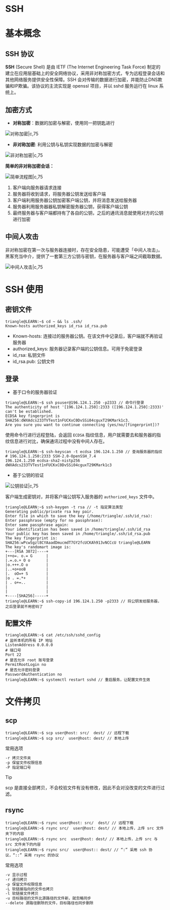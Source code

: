 # SSH


# 基本概念

## SSH 协议

**SSH** (Secure Shell) 是由 IETF (The Internet Engineering Task Force) 制定的建立在应用层基础上的安全网络协议，采用非对称加密方式，专为远程登录会话和其他网络服务提供安全性保障。SSH 会对传输的数据进行加密，并能防止DNS欺骗和IP欺骗。该协议的主流实现是 openssl 项目，并以 sshd 服务运行在 linux 系统上。


## 加密方式

- **对称加密**：数据的加密与解密，使用同一把钥匙进行

![对称加密|c,75](../../image/linux/SymmetricEncryption.png)

- **非对称加密**: 利用公钥与私钥实现数据的加密与解密

![非对称加密|c,75](../../image/linux/AsymmetricEncryption.png)

**简单的非对称加密会话：**

![简单流程图|c,75](../../image/linux/SimpleAsymEn.png)

1. 客户端向服务器请求连接
2. 服务器将收到请求，将服务器公钥发送给客户端
3. 客户端利用服务器公钥加密客户端公钥，并将消息发送给服务器
4. 服务器利用服务器器私钥解密服务器公钥，获得客户端公钥
5. 最终服务器与客户端都持有了各自的公钥，之后的通讯消息就使用对方的公钥进行加密

## 中间人攻击

非对称加密在第一次与服务器连接时，存在安全隐患，可能遭受「中间人攻击」。黑客充当中介，提供了一套第三方公钥与密钥，在服务器与客户端之间截取数据。

![中间人攻击|c,75](../../image/linux/ManInMiddle.png)

# SSH 使用

## 密钥文件

```term
triangle@LEARN:~$ cd ~ && ls .ssh/
Known-hosts authorized_keys id_rsa id_rsa.pub
```
- Known-hosts: 连接过的服务器公钥。在该文件中记录后，客户端就不再验证服务器
- authorized_keys: 服务器记录客户端的公钥信息。可用于免密登录
- id_rsa: 私钥文件
- id_rsa.pub: 公钥文件

## 登录

- 基于口令的服务器验证

```term
triangle@LEARN:~$ ssh psuser@196.124.1.250 -p2333 // 命令行登录
The authenticity of host '[196.124.1.250]:2333 ([196.124.1.250]:2333)' can't be established.
ECDSA key fingerprint is SHA256:dWXAdcs233TVTest1nFUCKxC0DvSSi04cguxT29KMark1c3.
Are you sure you want to continue connecting (yes/no/[fingerprint])?
```

使用命令行进行远程登陆，会返回 `ECDSA` 指纹信息，用户就需要去和服务器的指纹信息进行对比，确保通讯过程中没有中间人存在。

```term
triangle@LEARN:~$ ssh-keyscan -t ecdsa 196.124.1.250 // 查询服务器的指纹
# 196.124.1.250:2333 SSH-2.0-OpenSSH_7.4
196.124.1.250 ecdsa-sha2-nistp256 dWXAdcs233TVTest1nFUCKxC0DvSSi04cguxT29KMark1c3
```

- 基于公钥的验证

![公钥验证|c,75](../../image/linux/KeyAuthorized.png)

客户端生成密钥对，并将客户端公钥写入服务器的 `authorized_keys` 文件中。

```term
triangle@LEARN:~$ ssh-keygen -t rsa // -t 指定算法类型
Generating public/private rsa key pair.
Enter file in which to save the key (/home/triangle/.ssh/id_rsa):
Enter passphrase (empty for no passphrase):
Enter same passphrase again:
Your identification has been saved in /home/triangle/.ssh/id_rsa
Your public key has been saved in /home/triangle/.ssh/id_rsa.pub
The key fingerprint is:
SHA256:wPcwSgzl8CYAaadDmucmdT7GY2fcUCKAh913vNCCcU triangle@LEARN
The key's randomart image is:
+---[RSA 3072]----+
|++o=. o.= G      |
|.=.o.+ O o       |
|o.+++.O o        |
|..+o+ooB         |
|.  oO=+ S        |
|o . =.*+         |
| . o+=..         |
|                 |
|                 |
+----[SHA256]-----+
triangle@LEARN:~$ ssh-copy-id 196.124.1.250 -p2333 // 将公钥发给服务器，之后登录就不用密码了
```
## 配置文件

```term
triangle@LEARN:~$ cat /etc/ssh/sshd_config
# 监听本机的所有 IP 地址
ListenAddress 0.0.0.0
# 端口号
Port 22 
# 是否允许 root 账号登录 
PermitRootLogin no
# 是否允许密码登录
PasswordAuthentication no
triangle@LEARN:~$ systemctl restart sshd // 重启服务，让配置文件生效
```

# 文件拷贝

## scp

```term
triangle@LEARN:~$ scp user@host: src/  dest/ // 远程下载
triangle@LEARN:~$ scp src/  user@host: dest/ // 本地上传
```

常用选项

```bash
-r 拷贝文件夹
-p 保留文件权限信息
-P 指定端口号
```

>[!tip]
> scp 是直接全部拷贝，不会校验文件有没有修改，因此不会对没改变的文件进行过滤。

## rsync

```term
triangle@LEARN:~$ rsync user@host: src/  dest/ // 远程下载
triangle@LEARN:~$ rsync src/  user@host: dest/ // 本地上传，上传 src 文件夹下的内容
triangle@LEARN:~$ rsync src  user@host: dest/ // 本地上传，上传 src 与 src 文件夹下的内容
triangle@LEARN:~$ rsync src/  user@host:: dest/ // “:” 采用 ssh 协议，“::” 采用 rsync 的协议
```

常用选项

```bash
-v 显示过程
-r 递归拷贝
-p 保留文件权限信息
-L 软链接指向的文件也拷贝
-l 软链接文件拷贝
-u 目标路径的文件比源路径的文件新，就忽略同步
--delete 源路径删除的文件，目标路径也同步删除
```

